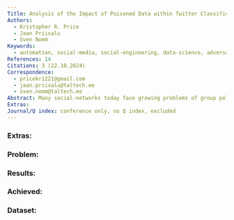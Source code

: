 ```yaml
---
Title: Analysis of the Impact of Poisoned Data within Twitter Classification Models
Authors:
  - Kristopher R. Price
  - Jaan Priisalu
  - Sven Nomm
Keywords:
  - automation, social-media, social-engineering, data-science, adversarial machine-learning
References: 14
Citations: 3 (22.10.2024)
Correspondence:
  - pricekr1221@gmail.com
  - jaan.priisalu@taltech.ee
  - sven.nomm@taltech.ee
Abstract: Many social-networks today face growing problems of group polarization, radicaliza-tion, and fake news. These issues are being exacerbated by the phenomenon of bots, which are becoming better at mimicking real people and are able to spread fake news faster within social-networks. Methods exist for detecting these social-media bots, but they may be vulnerable to manipulation. One way this might be done is through what is called a poisoning attack, where the data used to train a model is altered with the goal of reducing the models accuracy. The goal of this research is to study how poisoning attacks may be applied to models for detecting bots on Twitter. The results show that by introducing mislabeled data- points into a such a models training data, attackers can reduce its accuracy by up to twenty percent. The possibility of more effective poisoning techniques exists, and remains a topic for future research.
Extras: 
Journal/Q index: conference only, no Q index, excluded
---
```



### Extras: 
### Problem: 
### Results: 
### Achieved: 
### Dataset: